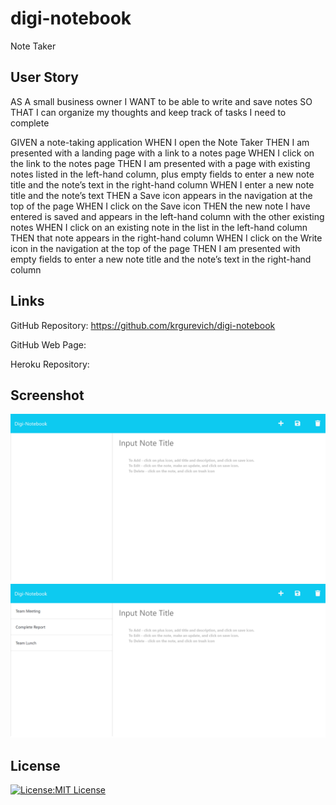 # digi-notebook

Note Taker

## User Story

AS A small business owner
I WANT to be able to write and save notes
SO THAT I can organize my thoughts and keep track of tasks I need to complete

GIVEN a note-taking application
WHEN I open the Note Taker
THEN I am presented with a landing page with a link to a notes page
WHEN I click on the link to the notes page
THEN I am presented with a page with existing notes listed in the left-hand column, plus empty fields to enter a new note title and the note’s text in the right-hand column
WHEN I enter a new note title and the note’s text
THEN a Save icon appears in the navigation at the top of the page
WHEN I click on the Save icon
THEN the new note I have entered is saved and appears in the left-hand column with the other existing notes
WHEN I click on an existing note in the list in the left-hand column
THEN that note appears in the right-hand column
WHEN I click on the Write icon in the navigation at the top of the page
THEN I am presented with empty fields to enter a new note title and the note’s text in the right-hand column

## Links

GitHub Repository: https://github.com/krgurevich/digi-notebook

GitHub Web Page:

Heroku Repository:

## Screenshot

![website screenshot](./public/assets/images/screenshot.png)
![website screenshot](./public/assets/images/screenshot-2.png)

## License

[![License:MIT License](https://img.shields.io/badge/License-MIT-yellow.svg)](https://opensource.org/licenses/MIT)
